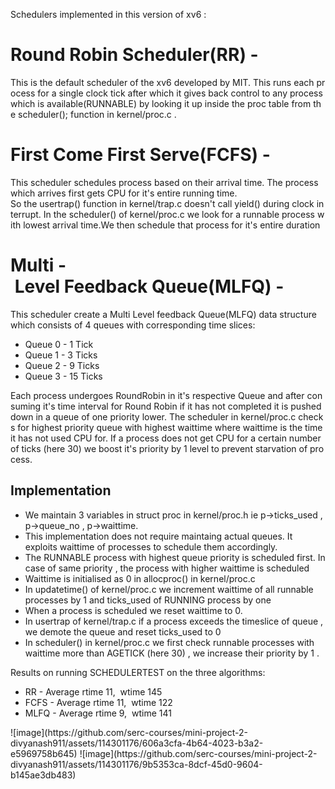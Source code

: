 Schedulers implemented in this version of xv6 : 
  
<h1>Round Robin Scheduler(RR) - </h1>
 This is the default scheduler of the xv6 developed by MIT. This runs each process for a single clock tick after which it gives back control to any process which is available(RUNNABLE) by looking it up inside the proc table from the scheduler(); function in kernel/proc.c . 
  
<h1>First Come First Serve(FCFS) -  </h1>
This scheduler schedules process based on their arrival time. The process which arrives first gets CPU for it's entire running time. 
So the usertrap() function in kernel/trap.c doesn't call yield() during clock interrupt. In the scheduler() of kernel/proc.c we look for a runnable process with lowest arrival time.We then schedule that process for it's entire duration 
  
 <h1>Multi - Level Feedback Queue(MLFQ) - </h1>
 This scheduler create a Multi Level feedback Queue(MLFQ) data structure which consists of 4 queues with corresponding time slices: 
 <ul>
 <li> Queue 0 - 1 Tick </li>
 <li> Queue 1 - 3 Ticks </li>
 <li> Queue 2 - 9 Ticks </li>
 <li> Queue 3 - 15 Ticks </li>
 </ul>
Each process undergoes RoundRobin in it's respective Queue and after consuming it's time interval for Round Robin if it has not completed it is pushed down in a queue of one priority lower. The scheduler in kernel/proc.c checks for highest priority queue with highest waittime where waittime is the time it has not used CPU for. If a process does not get CPU for a certain number of ticks (here 30) we boost it's priority by 1 level to prevent starvation of process.  

<h2>Implementation</h2>
<ul>
  <li>We maintain 3 variables in struct proc in kernel/proc.h ie p->ticks_used , p->queue_no , p->waittime.</li>
  <li>This implementation does not require maintaing actual queues. It exploits waittime of processes to schedule them accordingly.</li>
  <li>The RUNNABLE process with highest queue priority is scheduled first. In case of same priority , the process with higher waittime is scheduled</li>
  <li>Waittime is initialised as 0 in allocproc() in kernel/proc.c</li>
  <li>In updatetime() of kernel/proc.c we increment waittime of all runnable processes by 1 and ticks_used of RUNNING process by one</li>
  <li>When a process is scheduled we reset waittime to 0.</li>
  <li>In usertrap of kernel/trap.c if a process exceeds the timeslice of queue , we demote the queue and reset ticks_used to 0</li>
  <li>In scheduler() in kernel/proc.c we first check runnable processes with waittime more than AGETICK (here 30) , we increase their priority by 1 .</li>
</ul>

 Results on running SCHEDULERTEST on the three algorithms: 
 <ul>
 <li>RR - Average rtime 11,  wtime 145 </li>
<li> FCFS - Average rtime 11,  wtime 122 </li>
 <li>MLFQ - Average rtime 9,  wtime 141 </li>
 </ul>
 ![image](https://github.com/serc-courses/mini-project-2-divyanash911/assets/114301176/606a3cfa-4b64-4023-b3a2-e5969758b645)
![image](https://github.com/serc-courses/mini-project-2-divyanash911/assets/114301176/9b5353ca-8dcf-45d0-9604-b145ae3db483)
